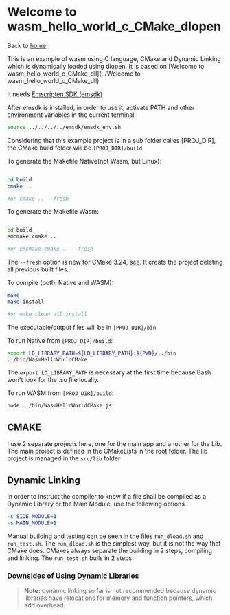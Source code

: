 # Welcome to wasm_hello_world_c_CMake_dlopen

Back to [home](../readme.md)

This is an example of wasm using C language, CMake and Dynamic Linking which is dynamically loaded using dlopen.
It is based on [Welcome to wasm_hello_world_c_CMake_dll](../Welcome to wasm_hello_world_c_CMake_dll)


It needs [Emscripten SDK (emsdk)](../readme.md#Installing-the-C-Emscripten-SDK)

After emsdk is installed, in order to use it, activate PATH and other environment variables in the current terminal:

```bash
source ../../../../emsdk/emsdk_env.sh
```

Considering that this example project is in a sub folder calles [PROJ_DIR], the CMake build folder will be ```[PROJ_DIR]/build```

To generate the Makefile Native(not Wasm, but Linux):

```bash

cd build
cmake ..

#or cmake .. --fresh
```

To generate the Makefile Wasm:

```bash

cd build
emcmake cmake ..

#or emcmake cmake .. --fresh

```

The ```--fresh``` option is new for CMake 3.24, [see.](https://stackoverflow.com/questions/9680420/looking-for-a-cmake-clean-command-to-clear-up-cmake-output) It creats the project deleting all previous built files.

To compile (both: Native and WASM):

```bash
make
make install

#or make clean all install 
```

The executable/output files will be in ```[PROJ_DIR]/bin ```

To run Native from ```[PROJ_DIR]/build```:

```bash
export LD_LIBRARY_PATH=${LD_LIBRARY_PATH}:${PWD}/../bin
../bin/WasmHelloWorldCMake
```

The ```export LD_LIBRARY_PATH``` is necessary at the first time because Bash won't look for the .so file locally.

To run WASM from ```[PROJ_DIR]/build```:

```bash
node ../bin/WasmHelloWorldCMake.js
```

## CMAKE

I use 2 separate projects here, one for the main app and another for the Lib.
The main project is defined in the CMakeLists in the root folder.
The lib project is managed in the ```src/lib``` folder

## Dynamic Linking

 In order to instruct the compiler to know if a file shall be compiled as a Dynamic Library or the Main Module, use the following options

 ```Makefile
-s SIDE_MODULE=1
-s MAIN_MODULE=1
 ```

Manual building and testing can be seen in the files ```run_dload.sh``` and ```run_test.sh```. The ```run_dload.sh``` is the simplest way, but it is not the way that CMake does. CMakes always separate the building in 2 steps, compiling and linking. The ```run_test.sh``` buils in 2 steps.

### Downsides of Using Dynamic Libraries

>**Note:** dynamic linking so far is not recommended because dynamic libraries have relocations for memory and function pointers, which add overhead.

